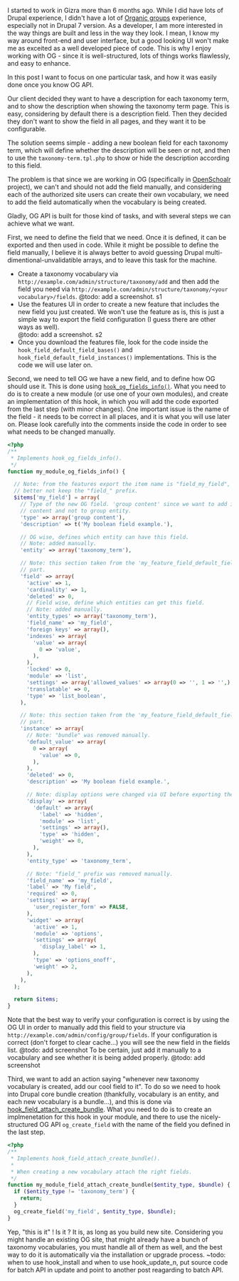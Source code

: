I started to work in Gizra more than 6 months ago. While I did have lots of Drupal experience, I didn't have a lot of <a href="https://drupal.org/project/og" target=_blank>Organic groups</a> experience, especially not in Drupal 7 version.
As a developer, I am more interested in the way things are built and less in the way they look. I mean, I know my way around front-end and user interface, but a good looking UI won't make me as exceited as a well developed piece of code.
This is why I enjoy working with OG - since it is well-structured, lots of things works flawlessly, and easy to enhance.

In this post I want to focus on one particular task, and how it was easily done once you know OG API.

Our client decided they want to have a description for each taxonomy term, and to show the description when showing the taxonomy term page. This is easy, considering by default there is a description field. Then they decided they don't want to show the field in all pages, and they want it to be configurable.

The solution seems simple - adding a new boolean field for each taxonomy term, which will define whether the description will be seen or not, and then to use the `taxonomy-term.tpl.php` to show or hide the description according to this field.<BR/>

The problem is that since we are working in OG (specifically in <a href="http://openscholar.gizra.com/" target=_blank>OpenSchoalr</a> project), we can't and should not add the field manually, and considering each of the authorized site users can create their own vocabulary, we need to add the field automatically when the vocabulary is being created.

Gladly, OG API is built for those kind of tasks, and with several steps we can achieve what we want.

First, we need to define the field that we need. Once it is defined, it can be exported and then used in code. While it might be possible to define the field manually, I believe it is always better to avoid guessing Drupal multi-dimentional-unvalidatible arrays, and to leave this task for the machine.
* Create a taxonomy vocabulary via `http://example.com/admin/structure/taxonomy/add` and then add the field you need via `http://example.com/admin/structure/taxonomy/<your vocabulary>/fields`.
@todo: add a screenshot. s1
* Use the features UI in order to create a new feature that includes the new field you just created. We won't use the feature as is, this is just a simple way to export the field configuration (I guess there are other ways as well).\
@todo: add a screenshot. s2
* Once you download the features file, look for the code inside the `hook_field_default_field_bases()` and `hook_field_default_field_instances()` implementations. This is the code we will use later on.

Second, we need to tell OG we have a new field, and to define how OG should use it. This is done using <a href="http://drupalcontrib.org/api/drupal/contributions!og!og.api.php/function/hook_og_fields_info/7" target=_blank>`hook_og_fields_info()`</a>. What you need to do is to create a new module (or use one of your own modules), and create an implementation of this hook, in which you will add the code exported from the last step (with minor changes). One important issue is the name of the field - it needs to be correct in all places, and it is what you will use later on.
Please look carefully into the comments inside the code in order to see what needs to be changed manually.
```php
<?php
/**
 * Implements hook_og_fields_info().
 */
function my_module_og_fields_info() {

  // Note: from the features export the item name is "field_my_field", but we
  // better not keep the "field_" prefix.
  $items['my_field'] = array(
    // Type of the new OG field. 'group content' since we want to add it to
    // content and not to group entity.
    'type' => array('group content'),
    'description' => t('My boolean field example.'),

    // OG wise, defines which entity can have this field.
    // Note: added manually.
    'entity' => array('taxonomy_term'),

    // Note: this section taken from the 'my_feature_field_default_field_bases'
    // part.
    'field' => array(
      'active' => 1,
      'cardinality' => 1,
      'deleted' => 0,
      // Field wise, define which entities can get this field.
      // Note: added manually.
      'entity_types' => array('taxonomy_term'),
      'field_name' => 'my_field',
      'foreign keys' => array(),
      'indexes' => array(
        'value' => array(
          0 => 'value',
        ),
      ),
      'locked' => 0,
      'module' => 'list',
      'settings' => array('allowed_values' => array(0 => '', 1 => '',),'allowed_values_function' => '',),
      'translatable' => 0,
      'type' => 'list_boolean',
    ),

    // Note: this section taken from the 'my_feature_field_default_field_instances'
    // part.
    'instance' => array(
      // Note: "bundle" was removed manually.
      'default_value' => array(
        0 => array(
          'value' => 0,
        ),
      ),
      'deleted' => 0,
      'description' => 'My boolean field example.',

      // Note: display options were changed via UI before exporting the field.
      'display' => array(
        'default' => array(
          'label' => 'hidden',
          'module' => 'list',
          'settings' => array(),
          'type' => 'hidden',
          'weight' => 0,
        ),
      ),
      'entity_type' => 'taxonomy_term',

      // Note: "field_" prefix was removed manually.
      'field_name' => 'my_field',
      'label' => 'My field',
      'required' => 0,
      'settings' => array(
        'user_register_form' => FALSE,
      ),
      'widget' => array(
        'active' => 1,
        'module' => 'options',
        'settings' => array(
          'display_label' => 1,
        ),
        'type' => 'options_onoff',
        'weight' => 2,
      ),
    ),
  );

  return $items;
}
```

Note that the best way to verify your configuration is correct is by using the OG UI in order to manually add this field to your structure via `http://example.com/admin/config/group/fields`. If your configuration is correct (don't forget to clear cache...) you will see the new field in the fields list.
@todo: add screenshot
To be certain, just add it manually to a vocabulary and see whether it is being added properly.
@todo: add screenshot

Third, we want to add an action saying "whenever new taxonomy vocabulary is created, add our cool field to it". To do so we need to hook into Drupal core bundle creation (thankfully, vocabulary is an entity, and each new vocabulary is a bundle...), and this is done via <a href="https://api.drupal.org/api/drupal/modules!field!field.api.php/function/hook_field_attach_create_bundle/7" target=_blank>hook_field_attach_create_bundle</a>. What you need to do is to create an implmenetation for this hook in your module, and there to use the nicely-structured OG API `og_create_field` with the name of the field you defined in the last step.
```php
<?php
/**
 * Implements hook_field_attach_create_bundle().
 *
 * When creating a new vocabulary attach the right fields.
 */
function my_module_field_attach_create_bundle($entity_type, $bundle) {
  if ($entity_type != 'taxonomy_term') {
    return;
  }
  og_create_field('my_field', $entity_type, $bundle);
}
```

Yep, "this is it" ! 
Is it ?
It is, as long as you build new site. Considering you might handle an existing OG site, that might already have a bunch of taxonomy vocabularies, you must handle all of them as well, and the best way to do it is automatically via the installation or upgrade process.
~todo: when to use hook_install and when to use hook_update_n, put source code for batch API in update and point to another post reagarding to batch API.
